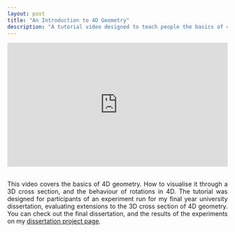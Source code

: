 ```yaml
---
layout: post
title: "An Introduction to 4D Geometry"
description: "A tutorial video designed to teach people the basics of 4D geometry, prior to participating in my evaluation of representations of 4D geometry."
---
```


<div style="position:relative;padding-bottom:56.25%;">
 <iframe style="width:100%;height:100%;position:absolute;left:0px;top:0px;"
 frameborder="0" width="100%" height="100%" 
 allowfullscreen allow="autoplay"
 src="https://www.youtube.com/embed/fhnhK7w67_s">
</iframe>
</div>
<br>

<p style="text-align: justify">
This video covers the basics of 4D geometry. How to visualise it through a 3D cross section, and the behaviour of rotations in 4D. 
The tutorial was designed for participants of an experiment run for my final year university dissertation, evaluating extensions to the 3D cross section of 4D geometry. You can check out the final dissertation, and the results of the experiments on my <a href="{{ '/projects/Final-Year-Dissertation/' | absolute_url }}" >dissertation project page</a>.
</p>